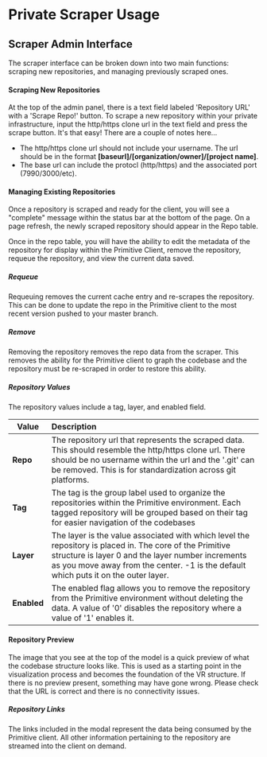 # Private Scraper Usage

## Scraper Admin Interface

The scraper interface can be broken down into two main functions: scraping new repositories, and managing previously scraped ones.

#### Scraping New Repositories

At the top of the admin panel, there is a text field labeled 'Repository URL' with a 'Scrape Repo!' button. To scrape a new repository within your private infrastructure, input the http/https clone url in the text field and press the scrape button. It's that easy! There are a couple of notes here...
- The http/https clone url should not include your username. The url should be in the format **[baseurl]/[organization/owner]/[project name]**.
- The base url can include the protocl (http/https) and the associated port (7990/3000/etc).

#### Managing Existing Repositories

Once a repository is scraped and ready for the client, you will see a "complete" message within the status bar at the bottom of the page. On a page refresh, the newly scraped repository should appear in the Repo table.

Once in the repo table, you will have the ability to edit the metadata of the repository for display within the Primitive Client, remove the repository, requeue the repository, and view the current data saved.

##### Requeue

Requeuing removes the current cache entry and re-scrapes the repository. This can be done to update the repo in the Primitive client to the most recent version pushed to your master branch.

##### Remove

Removing the repository removes the repo data from the scraper. This removes the ability for the Primitive client to graph the codebase and the repository must be re-scraped in order to restore this ability.

##### Repository Values

The repository values include a tag, layer, and enabled field. 

| Value        | Description  |
| ------------- |:-------------|
| **Repo**      | The repository url that represents the scraped data. This should resemble the http/https clone url. There should be no username within the url and the '.git' can be removed. This is for standardization across git platforms. |
| **Tag**     | The tag is the group label used to organize the repositories within the Primitive environment. Each tagged repository will be grouped based on their tag for easier navigation of the codebases |
| **Layer**     | The layer is the value associated with which level the repository is placed in. The core of the Primitive structure is layer 0 and the layer number increments as you move away from the center. -1 is the default which puts it on the outer layer.  |
| **Enabled** | The enabled flag allows you to remove the repository from the Primitive environment without deleting the data. A value of '0' disables the repository where a value of '1' enables it. |

#### Repository Preview

The image that you see at the top of the model is a quick preview of what the codebase structure looks like. This is used as a starting point in the visualization process and becomes the foundation of the VR structure. If there is no preview present, something may have gone wrong. Please check that the URL is correct and there is no connectivity issues.

##### Repository Links

The links included in the modal represent the data being consumed by the Primitive client. All other information pertaining to the repository are streamed into the client on demand.

